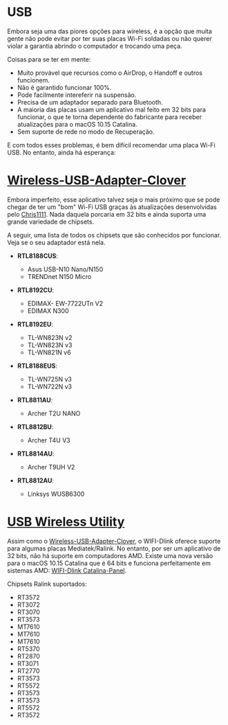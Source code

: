 # USB

Embora seja uma das piores opções para wireless, é a opção que muita gente não pode evitar por ter suas placas Wi-Fi soldadas ou não querer violar a garantia abrindo o computador e trocando uma peça.

Coisas para se ter em mente:

* Muito provável que recursos como o AirDrop, o Handoff e outros funcionem.
* Não é garantido funcionar 100%.
* Pode facilmente intereferir na suspensão.
* Precisa de um adaptador separado para Bluetooth.
* A maioria das placas usam um aplicativo mal feito em 32 bits para funcionar, o que te torna dependente do fabricante para receber atualizações para o macOS 10.15 Catalina.
* Sem suporte de rede no modo de Recuperação.

E com todos esses problemas, é bem difícil recomendar uma placa Wi-Fi USB. No entanto, ainda há esperança:

# [Wireless-USB-Adapter-Clover](https://github.com/chris1111/Wireless-USB-Adapter-Clover)

Embora imperfeito, esse aplicativo talvez seja o mais próximo que se pode chegar de ter um "bom" Wi-Fi USB graças às atualizações desenvolvidas pelo [Chris1111](https://github.com/chris1111). Nada daquela porcaria em 32 bits e ainda suporta uma grande variedade de chipsets.

A seguir, uma lista de todos os chipsets que são conhecidos por funcionar. Veja se o seu adaptador está nela.

* **RTL8188CUS**:
  * Asus USB-N10 Nano/N150 
  * TRENDnet N150 Micro

* **RTL8192CU**:
  * EDIMAX- EW-7722UTn V2
  * EDIMAX N300

* **RTL8192EU**:
  * TL-WN823N v2
  * TL-WN823N v3
  * TL-WN821N v6

* **RTL8188EUS**:
  * TL-WN725N v3
  * TL-WN722N v3

* **RTL8811AU**:
  * Archer T2U NANO

* **RTL8812BU**:
  * Archer T4U V3

* **RTL8814AU**:
  * Archer T9UH V2

* **RTL8812AU**:
  * Linksys WUSB6300

# [USB Wireless Utility](https://github.com/chris1111/USB-Wireless-Utility)

Assim como o [Wireless-USB-Adapter-Clover](https://github.com/chris1111/Wireless-USB-Adapter-Clover), o WIFI-Dlink oferece suporte para algumas placas Mediatek/Ralink. No entanto, por ser um aplicativo de 32 bits, não há suporte em computadores AMD. Existe uma nova versão para o macOS 10.15 Catalina que é 64 bits e funciona perfeitamente em sistemas AMD: [WIFI-Dlink Catalina-Panel](https://github.com/chris1111/WIFI-Dlink-Catalina-Panel).

Chipsets Ralink suportados:

* RT3572
* RT3072
* RT3070
* RT3573
* MT7610
* MT7610
* MT7610
* RT5370
* RT2870
* RT3071
* RT2770
* RT3573
* RT5572
* RT3573
* RT3573
* RT5572
* RT3572
